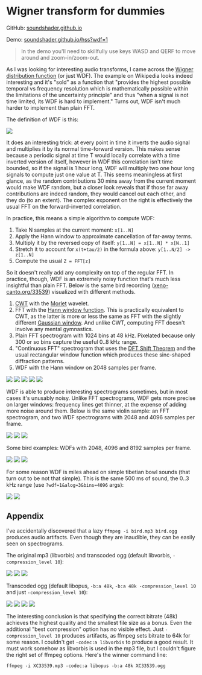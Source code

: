 # Wigner transform for dummies

GitHub: [soundshader.github.io](https://github.com/soundshader/soundshader.github.io)

Demo: [soundshader.github.io/hss?wdf=1](https://soundshader.github.io/hss?wdf=1)

> In the demo you'll need to skillfully use keys WASD and QERF to move around and zoom-in/zoom-out.

As I was looking for interesting audio transforms, I came across the [Wigner distribution function](https://en.wikipedia.org/wiki/Wigner_distribution_function) (or just WDF). The example on Wikipedia looks indeed interesting and it's "sold" as a function that "provides the highest possible temporal vs frequency resolution which is mathematically possible within the limitations of the uncertainty principle" and thus "when a signal is not time limited, its WDF is hard to implement." Turns out, WDF isn't much harder to implement than plain FFT.

The definition of WDF is this:

![](https://wikimedia.org/api/rest_v1/media/math/render/svg/19c9f4b33c08f69c7fb37b43ddb28e13af25154c)

It does an interesting trick: at every point in time it inverts the audio signal and multiplies it by its normal time-forward version. This makes sense because a periodic signal at time T would locally correlate with a time inverted version of itself, however in WDF this correlation isn't time bounded, so if the signal is 1 hour long, WDF will multiply two one hour long signals to compute just one value at T. This seems meaningless at first glance, as the random contributions 30 mins away from the current moment would make WDF random, but a closer look reveals that if those far away contributions are indeed random, they would cancel out each other, and they do (to an extent). The complex exponent on the right is effectively the usual FFT on the forward-inverted correlation.

In practice, this means a simple algorithm to compute WDF:

1. Take N samples at the current moment: `x[1..N]`
1. Apply the Hann window to approximate cancellation of far-away terms.
1. Multiply it by the reversed copy of itself: `y[1..N] = x[1..N] * x[N..1]`
1. Stretch it to account for `x(t+tau/2)` in the formula above: `y[1..N/2] -> z[1..N]`
1. Compute the usual `Z = FFT[z]`

So it doesn't really add any complexity on top of the regular FFT. In practice, though, WDF is an extremely noisy function that's much less insightful than plain FFT. Below is the same bird recording ([xeno-canto.org/33539](https://www.xeno-canto.org/33539)) visualized with different methods. 

1. [CWT](https://en.wikipedia.org/wiki/Continuous_wavelet_transform) with the [Morlet](https://en.wikipedia.org/wiki/Morlet_wavelet) wavelet.
2. FFT with the [Hann window function](https://en.wikipedia.org/wiki/Window_function#Hann_and_Hamming_windows). This is practically equivalent to CWT, as the latter is more or less the same as FFT with the slightly different [Gaussian window](https://en.wikipedia.org/wiki/Window_function#Gaussian_window). And unlike CWT, computing FFT doesn't involve any mental gymnastics.
3. Plain FFT spectrogram with 1024 bins at 48 kHz. Pixelated because only 300 or so bins capture the useful 0..8 kHz range.
4. "Continuous FFT" spectrogram that uses the [DFT Shift Theorem](index.html) and the usual rectangular window function which produces these sinc-shaped diffraction patterns.
5. WDF with the Hann window on 2048 samples per frame.

[![](comp/cwt.jpg)](comp/cwt.png)
[![](comp/hann.xs.jpg)](comp/hann.jpg)
[![](comp/fft-1.jpg)](comp/fft-1.png)
[![](comp/fft-2.jpg)](comp/fft-2.png)
[![](wdf/wdf.xs.jpg)](wdf/wdf.jpg)

WDF is able to produce interesting spectrograms sometimes, but in most cases it's unusably noisy. Unlike FFT spectrograms, WDF gets more precise on larger windows: frequency lines get thinner, at the expense of adding more noise around them. Below is the same violin sample: an FFT spectrogram, and two WDF spectrograms with 2048 and 4096 samples per frame.

[![](wdf/v-fft.xs.jpg)](wdf/v-fft.jpg)
[![](wdf/v-wdf.xs.jpg)](wdf/v-wdf.jpg)
[![](wdf/v-wdf-2.xs.jpg)](wdf/v-wdf-2.jpg)

Some bird examples: WDFs with 2048, 4096 and 8192 samples per frame.

[![](wdf/wdf-2.xs.jpg)](wdf/wdf-2.jpg)
[![](wdf/wdf-5.xs.jpg)](wdf/wdf-5.jpg)
[![](wdf/wdf-6.xs.jpg)](wdf/wdf-6.jpg)

For some reason WDF is miles ahead on simple tibetian bowl sounds (that turn out to be not that simple). This is the same 500 ms of sound, the 0..3 kHz range (use `?wdf=1&alog=3&bins=4096` args):

[![](wdf/bowl-wdf.xs.jpg)](wdf/bowl-wdf.jpg)
[![](wdf/bowl-fft.xs.jpg)](wdf/bowl-fft.jpg)

## Appendix

I've accidentally discovered that a lazy `ffmpeg -i bird.mp3 bird.ogg` produces audio artifacts. Even though they are inaudible, they can be easily seen on spectrograms.

The original mp3 (libvorbis) and transcoded ogg (default libvorbis, `-compression_level 10`):

[![](bird/16.jpg)](bird/16.png)
[![](opus/vorbis.xs.jpg)](opus/vorbis.jpg)
[![](opus/vorbis10.xs.jpg)](opus/vorbis10.jpg)

Transcoded ogg (default libopus, `-b:a 48k`, `-b:a 48k -compression_level 10` and just `-compression_level 10`):

[![](opus/opus.xs.jpg)](opus/opus.jpg)
[![](opus/opus-48k.xs.jpg)](opus/opus-48k.jpg)
[![](opus/opus-48k-comp10.xs.jpg)](opus/opus-48k-comp10.jpg)
[![](opus/opus-comp10.xs.jpg)](opus/opus-comp10.jpg)

The interesting conclusion is that specifying the correct bitrate (48k) achieves the highest quality and the smallest file size as a bonus. Even the additional "best compression" option has no visible effect. Just `-compression_level 10` produces artifacts, as ffmpeg sets bitrate to 64k for some reason. I couldn't get `-codec:a libvorbis` to produce a good result. It must work somehow as libvorbis is used in the mp3 file, but I couldn't figure the right set of ffmpeg options. Here's the winner command line:

```
ffmpeg -i XC33539.mp3 -codec:a libopus -b:a 48k XC33539.ogg
```
